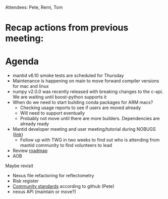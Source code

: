 Attendees: Pete, Remi, Tom

# Recap actions from previous meeting:

# Agenda
- mantid v6.10 smoke tests are scheduled for Thursday
- Maintenance is happening on main to move forward compiler versions for mac and linux
- numpy v2.0.0 was recently released with breaking changes to the c-api. We are waiting until boost-python supports it
- When do we need to start building conda packages for ARM macs?
  - Checking usage reports to see if users are moved already
  - Will need to support eventually
  - Probably not move until there are more builders. Dependencies are already ready
- Mantid developer meeting and user meeting/tutorial during NOBUGS ([link](https://github.com/mantidproject/workshops/tree/main/developer/2024-09))
  - Follow up with TWG in two weeks to find out who is attending from mantid community to find volunteers to lead
- Review [roadmap](https://github.com/mantidproject/roadmap/projects/1)
- AOB

Maybe revisit
- Nexus file refactoring for reflectometry
- Risk register
- [Community standards](https://github.com/mantidproject/mantid/community) according to github (Pete)
- nexus API (maintain or move?)
